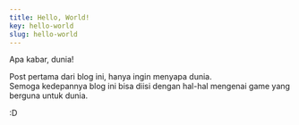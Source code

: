 ```yaml
---
title: Hello, World!
key: hello-world
slug: hello-world
---
```


Apa kabar, dunia!

Post pertama dari blog ini, hanya ingin menyapa dunia.  
Semoga kedepannya blog ini bisa diisi dengan hal-hal mengenai game yang berguna untuk dunia.

:D